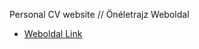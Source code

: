 Personal CV website // Önéletrajz Weboldal
* [Weboldal Link](https://webop.github.io/personal-portfolio/)
